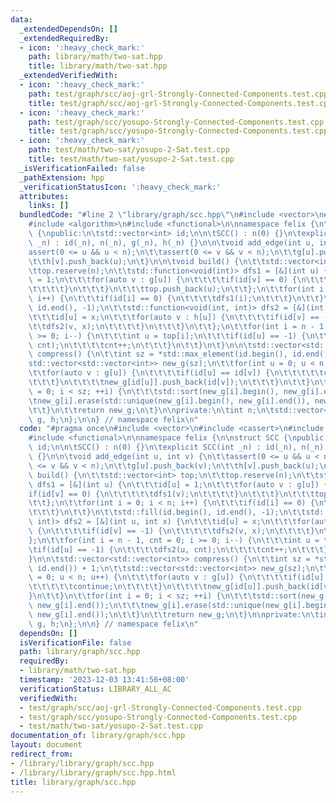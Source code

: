 ```yaml
---
data:
  _extendedDependsOn: []
  _extendedRequiredBy:
  - icon: ':heavy_check_mark:'
    path: library/math/two-sat.hpp
    title: library/math/two-sat.hpp
  _extendedVerifiedWith:
  - icon: ':heavy_check_mark:'
    path: test/graph/scc/aoj-grl-Strongly-Connected-Components.test.cpp
    title: test/graph/scc/aoj-grl-Strongly-Connected-Components.test.cpp
  - icon: ':heavy_check_mark:'
    path: test/graph/scc/yosupo-Strongly-Connected-Components.test.cpp
    title: test/graph/scc/yosupo-Strongly-Connected-Components.test.cpp
  - icon: ':heavy_check_mark:'
    path: test/math/two-sat/yosupo-2-Sat.test.cpp
    title: test/math/two-sat/yosupo-2-Sat.test.cpp
  _isVerificationFailed: false
  _pathExtension: hpp
  _verificationStatusIcon: ':heavy_check_mark:'
  attributes:
    links: []
  bundledCode: "#line 2 \"library/graph/scc.hpp\"\n#include <vector>\n#include <cassert>\n\
    #include <algorithm>\n#include <functional>\n\nnamespace felix {\n\nstruct SCC\
    \ {\npublic:\n\tstd::vector<int> id;\n\n\tSCC() : n(0) {}\n\texplicit SCC(int\
    \ _n) : id(_n), n(_n), g(_n), h(_n) {}\n\n\tvoid add_edge(int u, int v) {\n\t\t\
    assert(0 <= u && u < n);\n\t\tassert(0 <= v && v < n);\n\t\tg[u].push_back(v);\n\
    \t\th[v].push_back(u);\n\t}\n\n\tvoid build() {\n\t\tstd::vector<int> top;\n\t\
    \ttop.reserve(n);\n\t\tstd::function<void(int)> dfs1 = [&](int u) {\n\t\t\tid[u]\
    \ = 1;\n\t\t\tfor(auto v : g[u]) {\n\t\t\t\tif(id[v] == 0) {\n\t\t\t\t\tdfs1(v);\n\
    \t\t\t\t}\n\t\t\t}\n\t\t\ttop.push_back(u);\n\t\t};\n\t\tfor(int i = 0; i < n;\
    \ i++) {\n\t\t\tif(id[i] == 0) {\n\t\t\t\tdfs1(i);\n\t\t\t}\n\t\t}\n\t\tstd::fill(id.begin(),\
    \ id.end(), -1);\n\t\tstd::function<void(int, int)> dfs2 = [&](int u, int x) {\n\
    \t\t\tid[u] = x;\n\t\t\tfor(auto v : h[u]) {\n\t\t\t\tif(id[v] == -1) {\n\t\t\t\
    \t\tdfs2(v, x);\n\t\t\t\t}\n\t\t\t}\n\t\t};\n\t\tfor(int i = n - 1, cnt = 0; i\
    \ >= 0; i--) {\n\t\t\tint u = top[i];\n\t\t\tif(id[u] == -1) {\n\t\t\t\tdfs2(u,\
    \ cnt);\n\t\t\t\tcnt++;\n\t\t\t}\n\t\t}\n\t}\n\n\tstd::vector<std::vector<int>>\
    \ compress() {\n\t\tint sz = *std::max_element(id.begin(), id.end()) + 1;\n\t\t\
    std::vector<std::vector<int>> new_g(sz);\n\t\tfor(int u = 0; u < n; u++) {\n\t\
    \t\tfor(auto v : g[u]) {\n\t\t\t\tif(id[u] == id[v]) {\n\t\t\t\t\tcontinue;\n\t\
    \t\t\t}\n\t\t\t\tnew_g[id[u]].push_back(id[v]);\n\t\t\t}\n\t\t}\n\t\tfor(int i\
    \ = 0; i < sz; ++i) {\n\t\t\tstd::sort(new_g[i].begin(), new_g[i].end());\n\t\t\
    \tnew_g[i].erase(std::unique(new_g[i].begin(), new_g[i].end()), new_g[i].end());\n\
    \t\t}\n\t\treturn new_g;\n\t}\n\nprivate:\n\tint n;\n\tstd::vector<std::vector<int>>\
    \ g, h;\n};\n\n} // namespace felix\n"
  code: "#pragma once\n#include <vector>\n#include <cassert>\n#include <algorithm>\n\
    #include <functional>\n\nnamespace felix {\n\nstruct SCC {\npublic:\n\tstd::vector<int>\
    \ id;\n\n\tSCC() : n(0) {}\n\texplicit SCC(int _n) : id(_n), n(_n), g(_n), h(_n)\
    \ {}\n\n\tvoid add_edge(int u, int v) {\n\t\tassert(0 <= u && u < n);\n\t\tassert(0\
    \ <= v && v < n);\n\t\tg[u].push_back(v);\n\t\th[v].push_back(u);\n\t}\n\n\tvoid\
    \ build() {\n\t\tstd::vector<int> top;\n\t\ttop.reserve(n);\n\t\tstd::function<void(int)>\
    \ dfs1 = [&](int u) {\n\t\t\tid[u] = 1;\n\t\t\tfor(auto v : g[u]) {\n\t\t\t\t\
    if(id[v] == 0) {\n\t\t\t\t\tdfs1(v);\n\t\t\t\t}\n\t\t\t}\n\t\t\ttop.push_back(u);\n\
    \t\t};\n\t\tfor(int i = 0; i < n; i++) {\n\t\t\tif(id[i] == 0) {\n\t\t\t\tdfs1(i);\n\
    \t\t\t}\n\t\t}\n\t\tstd::fill(id.begin(), id.end(), -1);\n\t\tstd::function<void(int,\
    \ int)> dfs2 = [&](int u, int x) {\n\t\t\tid[u] = x;\n\t\t\tfor(auto v : h[u])\
    \ {\n\t\t\t\tif(id[v] == -1) {\n\t\t\t\t\tdfs2(v, x);\n\t\t\t\t}\n\t\t\t}\n\t\t\
    };\n\t\tfor(int i = n - 1, cnt = 0; i >= 0; i--) {\n\t\t\tint u = top[i];\n\t\t\
    \tif(id[u] == -1) {\n\t\t\t\tdfs2(u, cnt);\n\t\t\t\tcnt++;\n\t\t\t}\n\t\t}\n\t\
    }\n\n\tstd::vector<std::vector<int>> compress() {\n\t\tint sz = *std::max_element(id.begin(),\
    \ id.end()) + 1;\n\t\tstd::vector<std::vector<int>> new_g(sz);\n\t\tfor(int u\
    \ = 0; u < n; u++) {\n\t\t\tfor(auto v : g[u]) {\n\t\t\t\tif(id[u] == id[v]) {\n\
    \t\t\t\t\tcontinue;\n\t\t\t\t}\n\t\t\t\tnew_g[id[u]].push_back(id[v]);\n\t\t\t\
    }\n\t\t}\n\t\tfor(int i = 0; i < sz; ++i) {\n\t\t\tstd::sort(new_g[i].begin(),\
    \ new_g[i].end());\n\t\t\tnew_g[i].erase(std::unique(new_g[i].begin(), new_g[i].end()),\
    \ new_g[i].end());\n\t\t}\n\t\treturn new_g;\n\t}\n\nprivate:\n\tint n;\n\tstd::vector<std::vector<int>>\
    \ g, h;\n};\n\n} // namespace felix\n"
  dependsOn: []
  isVerificationFile: false
  path: library/graph/scc.hpp
  requiredBy:
  - library/math/two-sat.hpp
  timestamp: '2023-12-03 13:41:56+08:00'
  verificationStatus: LIBRARY_ALL_AC
  verifiedWith:
  - test/graph/scc/aoj-grl-Strongly-Connected-Components.test.cpp
  - test/graph/scc/yosupo-Strongly-Connected-Components.test.cpp
  - test/math/two-sat/yosupo-2-Sat.test.cpp
documentation_of: library/graph/scc.hpp
layout: document
redirect_from:
- /library/library/graph/scc.hpp
- /library/library/graph/scc.hpp.html
title: library/graph/scc.hpp
---
```

